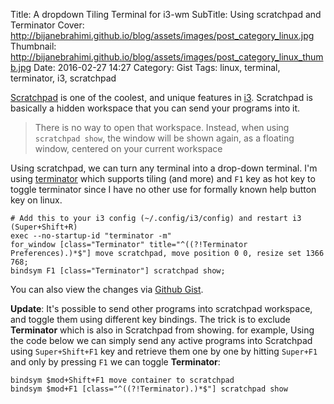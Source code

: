 Title: A dropdown Tiling Terminal for i3-wm
SubTitle: Using scratchpad and Terminator
Cover: http://bijanebrahimi.github.io/blog/assets/images/post_category_linux.jpg
Thumbnail: http://bijanebrahimi.github.io/blog/assets/images/post_category_linux_thumb.jpg
Date: 2016-02-27 14:27
Category: Gist
Tags: linux, terminal, terminator, i3, scratchpad


[Scratchpad](http://i3wm.org/docs/userguide.html#_scratchpad) is one of the
coolest, and unique features in [i3](http://i3wm.org). Scratchpad is basically a
hidden workspace that you can send your programs into it.

> There is no way to open that workspace. Instead, when using `scratchpad show`,
the window will be shown again, as a floating window, centered on your current
workspace

Using scratchpad, we can turn any terminal into a drop-down terminal. I'm using [terminator](http://www.tenshu.net/p/terminator.html) which supports tiling (and more)
and `F1` key as hot key to toggle terminator since I have no other use for formally
known help button key on linux.

```
# Add this to your i3 config (~/.config/i3/config) and restart i3 (Super+Shift+R)
exec --no-startup-id "terminator -m"
for_window [class="Terminator" title="^((?!Terminator Preferences).)*$"] move scratchpad, move position 0 0, resize set 1366 768;
bindsym F1 [class="Terminator"] scratchpad show;
```
You can also view the changes via [Github Gist](https://gist.github.com/bijanebrahimi/6641e8022dffb2e6a5dd).

**Update**: It's possible to send other programs into scratchpad workspace, and
toggle them using different key bindings. The trick is to exclude **Terminator**
which is also in Scratchpad from showing. for example, Using the code below we
can simply send any active programs into Scratchpad using `Super+Shift+F1` key
and retrieve them one by one by hitting `Super+F1` and only by pressing `F1` we
can toggle **Terminator**:

```
bindsym $mod+Shift+F1 move container to scratchpad
bindsym $mod+F1 [class="^((?!Terminator).)*$"] scratchpad show
```
